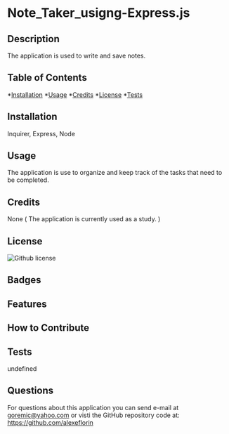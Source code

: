 # Note_Taker_usigng-Express.js

## Description
The application is  used to write and save notes.

## Table of Contents

*[Installation](#Installation)
*[Usage](#Usage)
*[Credits](#Contribution)
*[License](#License)
*[Tests](#Tests)

## Installation

Inquirer, Express, Node

## Usage

The application is use to organize and keep track of the tasks that need to be completed.

## Credits

None ( The application is currently used as a study. )

## License

![Github license](https://img.shields.io/badge/license-MIT-orange.svg)

## Badges
 
## Features

## How to Contribute


## Tests

undefined


## Questions

For questions about this application you can send e-mail at goremic@yahoo.com 
or visti the GitHub repository code at: https://github.com/alexeflorin

